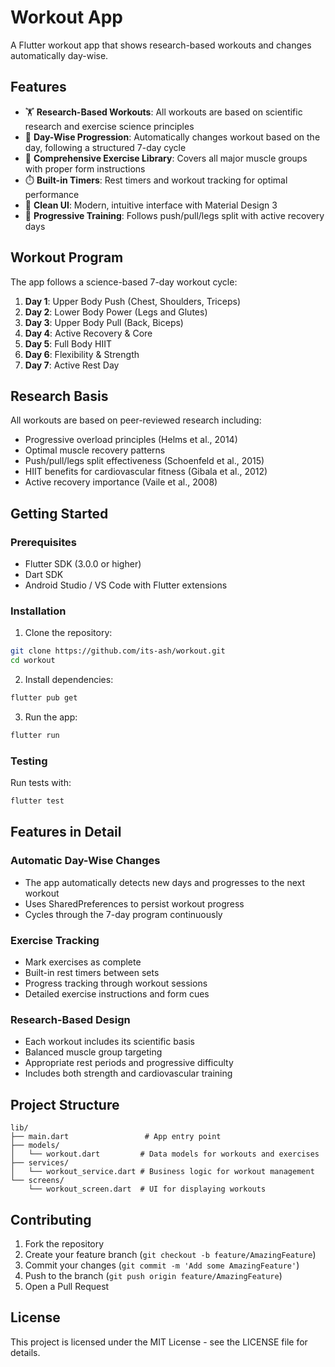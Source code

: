 # Workout App

A Flutter workout app that shows research-based workouts and changes automatically day-wise.

## Features

- 🏋️ **Research-Based Workouts**: All workouts are based on scientific research and exercise science principles
- 📅 **Day-Wise Progression**: Automatically changes workout based on the day, following a structured 7-day cycle
- 💪 **Comprehensive Exercise Library**: Covers all major muscle groups with proper form instructions
- ⏱️ **Built-in Timers**: Rest timers and workout tracking for optimal performance
- 📱 **Clean UI**: Modern, intuitive interface with Material Design 3
- 🔄 **Progressive Training**: Follows push/pull/legs split with active recovery days

## Workout Program

The app follows a science-based 7-day workout cycle:

1. **Day 1**: Upper Body Push (Chest, Shoulders, Triceps)
2. **Day 2**: Lower Body Power (Legs and Glutes)
3. **Day 3**: Upper Body Pull (Back, Biceps)
4. **Day 4**: Active Recovery & Core
5. **Day 5**: Full Body HIIT
6. **Day 6**: Flexibility & Strength
7. **Day 7**: Active Rest Day

## Research Basis

All workouts are based on peer-reviewed research including:
- Progressive overload principles (Helms et al., 2014)
- Optimal muscle recovery patterns
- Push/pull/legs split effectiveness (Schoenfeld et al., 2015)
- HIIT benefits for cardiovascular fitness (Gibala et al., 2012)
- Active recovery importance (Vaile et al., 2008)

## Getting Started

### Prerequisites
- Flutter SDK (3.0.0 or higher)
- Dart SDK
- Android Studio / VS Code with Flutter extensions

### Installation

1. Clone the repository:
```bash
git clone https://github.com/its-ash/workout.git
cd workout
```

2. Install dependencies:
```bash
flutter pub get
```

3. Run the app:
```bash
flutter run
```

### Testing

Run tests with:
```bash
flutter test
```

## Features in Detail

### Automatic Day-Wise Changes
- The app automatically detects new days and progresses to the next workout
- Uses SharedPreferences to persist workout progress
- Cycles through the 7-day program continuously

### Exercise Tracking
- Mark exercises as complete
- Built-in rest timers between sets
- Progress tracking through workout sessions
- Detailed exercise instructions and form cues

### Research-Based Design
- Each workout includes its scientific basis
- Balanced muscle group targeting
- Appropriate rest periods and progressive difficulty
- Includes both strength and cardiovascular training

## Project Structure

```
lib/
├── main.dart                 # App entry point
├── models/
│   └── workout.dart         # Data models for workouts and exercises
├── services/
│   └── workout_service.dart # Business logic for workout management
└── screens/
    └── workout_screen.dart  # UI for displaying workouts
```

## Contributing

1. Fork the repository
2. Create your feature branch (`git checkout -b feature/AmazingFeature`)
3. Commit your changes (`git commit -m 'Add some AmazingFeature'`)
4. Push to the branch (`git push origin feature/AmazingFeature`)
5. Open a Pull Request

## License

This project is licensed under the MIT License - see the LICENSE file for details.